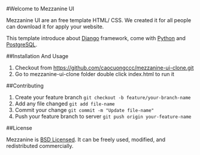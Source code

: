 #Welcome to Mezzanine UI
	
Mezzanine UI are an free template HTML/ CSS. We created it for all people can download it for apply your website.

This template introduce about [Django](https://www.djangoproject.com) framework, come with [Python](https://www.python.org) and [PostgreSQL](http://www.postgresql.org/).

##Installation And Usage

1. Checkout from https://github.com/caocuongccc/mezzanine-ui-clone.git	
2. Go to mezzanine-ui-clone folder double click index.html to run it	

##Contributing
1. Create your feature branch `git checkout -b feature/your-branch-name`
2. Add any file changed `git add file-name`
3. Commit your change `git commit -m "Update file-name"`
4. Push your feature branch to server `git push origin your-feature-name`

##License

Mezzanine is [BSD Licensed](http://www.linfo.org/bsdlicense.html). It can be freely used, modified, and redistributed commercially.
